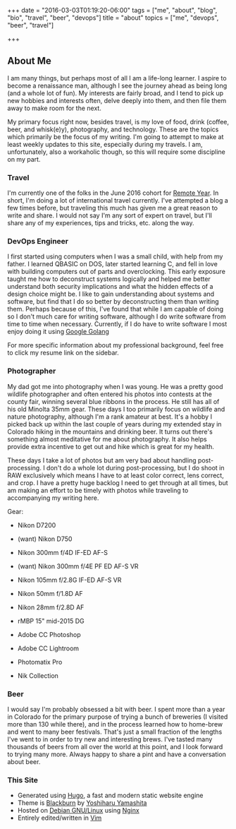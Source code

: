 +++
date = "2016-03-03T01:19:20-06:00"
tags = ["me", "about", "blog", "bio", "travel", "beer", "devops"]
title = "about"
topics = ["me", "devops", "beer", "travel"]

+++

## About Me

I am many things, but perhaps most of all I am a life-long learner.  I aspire to become a renaissance man, although I see the journey ahead as being long (and a whole lot of fun).  My interests are fairly broad, and I tend to pick up new hobbies and interests often, delve deeply into them, and then file them away to make room for the next.


My primary focus right now, besides travel, is my love of food, drink (coffee, beer, and whisk(e)y), photography, and technology.  These are the topics which primarily be the focus of my writing. I'm going to attempt to make at least weekly updates to this site, especially during my travels.  I am, unfortunately, also a workaholic though, so this will require some discipline on my part.

### Travel

I'm currently one of the folks in the June 2016 cohort for [Remote Year](http://www.remoteyear.com/).  In short, I'm doing a lot of international travel currently.  I've attempted a blog a few times before, but traveling this much has given me a great reason to write and share.  I would not say I'm any sort of expert on travel, but I'll share any of my experiences, tips and tricks, etc. along the way.

### DevOps Engineer

I first started using computers when I was a small child, with help from my father.  I learned QBASIC on DOS, later started learning C, and fell in love with building computers out of parts and overclocking. This early exposure taught me how to deconstruct systems logically and helped me better understand both security implications and what the hidden effects of a design choice might be.  I like to gain understanding about systems and software, but find that I do so better by deconstructing them than writing them.  Perhaps because of this, I've found that while I am capable of doing so I don't much care for writing software, although I do write software from time to time when necessary.  Currently, if I do have to write software I most enjoy doing it using [Google Golang](http://golang.org/)

For more specific information about my professional background, feel
free to click my resume link on the sidebar.


### Photographer

My dad got me into photography when I was young.  He was a pretty good wildlife photographer and often entered his photos into contests at the county fair, winning several blue ribbons in the process.  He still has all of his old Minolta 35mm gear.  These days I too primarily focus on wildlife and nature photography, although I'm a rank amateur at best. It's a hobby I picked back up within the last couple of years during my extended stay in Colorado hiking in the mountains and drinking beer.  It turns out there's something almost meditative for me about photography. It also helps provide extra incentive to get out and hike which is great for my health.

These days I take a lot of photos but am very bad about handling post-processing.  I don't do a whole lot during post-processing, but I do shoot in RAW exclusively which means I have to at least color correct, lens correct, and crop.  I have a pretty huge backlog I need to get through at all times, but am making an effort to be timely with photos while traveling to accompanying my writing here.

Gear:

- Nikon D7200
- (want) Nikon D750
- Nikon 300mm f/4D IF-ED AF-S
- (want) Nikon 300mm f/4E PF ED AF-S VR
- Nikon 105mm f/2.8G IF-ED AF-S VR
- Nikon 50mm f/1.8D AF
- Nikon 28mm f/2.8D AF

- rMBP 15" mid-2015 DG
- Adobe CC Photoshop
- Adobe CC Lightroom
- Photomatix Pro
- Nik Collection

### Beer

I would say I'm probably obsessed a bit with beer.  I spent more than a year in Colorado for the primary purpose of trying a bunch of breweries (I visited more than 130 while there), and in the process learned how to home-brew and went to many beer festivals.  That's just a small fraction of the lengths I've went to in order to try new and interesting brews. I've tasted many thousands of beers from all over the world at this point, and I look forward to trying many more.  Always happy to share a pint and have a conversation about beer.


### This Site

- Generated using [Hugo](//gohugo.io), a fast and modern static website engine
- Theme is [Blackburn](http://themes.gohugo.io/blackburn/) by [Yoshiharu Yamashita](http://yoshiharuyamashita.com/)
- Hosted on [Debian GNU/Linux](http://debian.org/) using [Nginx](http://nginx.org/)
- Entirely edited/written in [Vim](http://www.vim.org/)
